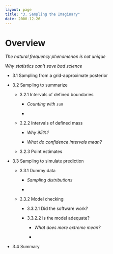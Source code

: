 ```yaml
---
layout: page
title: "3. Sampling the Imaginary"
date: 2000-12-26
---
```


# Overview

_The natural frequency phenomenon is not unique_

_Why statistics can't save bad science_

* 3.1 Sampling from a grid-approximate posterior

* 3.2 Sampling to summarize

	* 3.2.1 Intervals of defined boundaries

		* _Counting with `sum`_

		* 

	* 3.2.2 Intervals of defined mass

		* _Why 95%?_

		* _What do confidence intervals mean?_

	* 3.2.3 Point estimates

* 3.3 Sampling to simulate prediction

	* 3.3.1 Dummy data

		* _Sampling distributions_

		* 

	* 3.3.2 Model checking

		* 3.3.2.1 Did the software work?

		* 3.3.2.2 Is the model adequate?

			* _What does more extreme mean?_

			* 

* 3.4 Summary